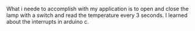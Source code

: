 What i neede to accomplish with my application is to open and close the lamp with a switch and read the temperature every 3 seconds.
I learned about the interrupts in arduino c.